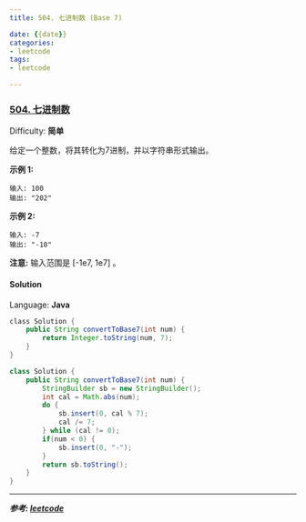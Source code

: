 ```yaml
---
title: 504. 七进制数 (Base 7)

date: {{date}}
categories:
- leetcode
tags:
- leetcode

---
```

### [504\. 七进制数](https://leetcode-cn.com/problems/base-7/)

Difficulty: **简单**


给定一个整数，将其转化为7进制，并以字符串形式输出。

**示例 1:**

```
输入: 100
输出: "202"
```

**示例 2:**

```
输入: -7
输出: "-10"
```

**注意:** 输入范围是 [-1e7, 1e7] 。


#### Solution

Language: **Java**

```java
​class Solution {
    public String convertToBase7(int num) {
        return Integer.toString(num, 7);
    }
}
```

```java
class Solution {
    public String convertToBase7(int num) {
        StringBuilder sb = new StringBuilder();
        int cal = Math.abs(num);
        do {
            sb.insert(0, cal % 7);
            cal /= 7;
        } while (cal != 0);
        if(num < 0) {
            sb.insert(0, "-");
        }
        return sb.toString();
    }
}
```

---
***参考:
[leetcode](https://leetcode-cn.com/problems/base-7/)***
